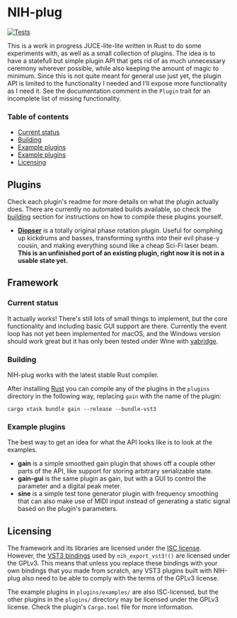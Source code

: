 # NIH-plug

[![Tests](https://github.com/robbert-vdh/nih-plugs/actions/workflows/test.yml/badge.svg)](https://github.com/robbert-vdh/nih-plugs/actions/workflows/test.yml)

This is a work in progress JUCE-lite-lite written in Rust to do some experiments
with, as well as a small collection of plugins. The idea is to have a statefull
but simple plugin API that gets rid of as much unnecessary ceremony wherever
possible, while also keeping the amount of magic to minimum. Since this is not
quite meant for general use just yet, the plugin API is limited to the
functionality I needed and I'll expose more functionality as I need it. See the
documentation comment in the `Plugin` trait for an incomplete list of missing
functionality.

### Table of contents

- [Current status](#current-status)
- [Building](#building)
- [Example plugins](#example-plugins)
- [Example plugins](#example-plugins)
- [Licensing](#licensing)

## Plugins

Check each plugin's readme for more details on what the plugin actually does.
There are currently no automated builds available, so check the
[building](#building) section for instructions on how to compile these plugins
yourself.

- [**Diopser**](plugins/diopser) is a totally original phase rotation plugin.
  Useful for oomphing up kickdrums and basses, transforming synths into their
  evil phase-y cousin, and making everything sound like a cheap Sci-Fi laser
  beam. **This is an unfinished port of an existing plugin, right now it is not
  in a usable state yet.**

## Framework

### Current status

It actually works! There's still lots of small things to implement, but the core
functionality and including basic GUI support are there. Currently the event
loop has not yet been implemented for macOS, and the Windows version should work
great but it has only been tested under Wine with
[yabridge](https://github.com/robbert-vdh/yabridge).

### Building

NIH-plug works with the latest stable Rust compiler.

After installing [Rust](https://rustup.rs/) you can compile any of the plugins
in the `plugins` directory in the following way, replacing `gain` with the name
of the plugin:

```shell
cargo xtask bundle gain --release --bundle-vst3
```

### Example plugins

The best way to get an idea for what the API looks like is to look at the
examples.

- **gain** is a simple smoothed gain plugin that shows off a couple other parts
  of the API, like support for storing arbitrary serializable state.
- **gain-gui** is the same plugin as gain, but with a GUI to control the
  parameter and a digital peak meter.
- **sine** is a simple test tone generator plugin with frequency smoothing that
  can also make use of MIDI input instead of generating a static signal based on
  the plugin's parameters.

## Licensing

The framework and its libraries are licensed under the [ISC
license](https://www.isc.org/licenses/). However, the [VST3
bindings](https://github.com/RustAudio/vst3-sys) used by `nih_export_vst3!()`
are licensed under the GPLv3. This means that unless you replace these bindings
with your own bindings that you made from scratch, any VST3 plugins built with
NIH-plug also need to be able to comply with the terms of the GPLv3 license.

The example plugins in `plugins/examples/` are also ISC-licensed, but the other
plugins in the `plugins/` directory may be licensed under the GPLv3 license.
Check the plugin's `Cargo.toml` file for more information.
